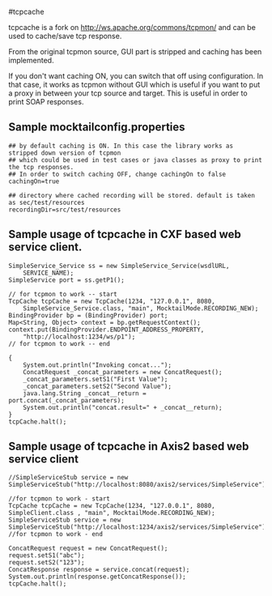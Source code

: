 #tcpcache

tcpcache is a fork on http://ws.apache.org/commons/tcpmon/ and can be used to cache/save tcp response.

From the original tcpmon source, GUI part is stripped and caching has been implemented. 

If you don't want caching ON, you can switch that off using configuration. In that case, 
it works as tcpmon without GUI which is useful if you want to put a proxy in between 
your tcp source and target. This is useful in order to print SOAP responses.

## Sample mocktailconfig.properties

	## by default caching is ON. In this case the library works as stripped down version of tcpmon
	## which could be used in test cases or java classes as proxy to print the tcp responses.
	## In order to switch caching OFF, change cachingOn to false
	cachingOn=true

	## directory where cached recording will be stored. default is taken as sec/test/resources
	recordingDir=src/test/resources
	
## Sample usage of tcpcache in CXF based web service client.

	SimpleService_Service ss = new SimpleService_Service(wsdlURL,
		SERVICE_NAME);
	SimpleService port = ss.getP1();

	// for tcpmon to work -- start
	TcpCache tcpCache = new TcpCache(1234, "127.0.0.1", 8080,
		SimpleService_Service.class, "main", MocktailMode.RECORDING_NEW);
	BindingProvider bp = (BindingProvider) port;
	Map<String, Object> context = bp.getRequestContext();
	context.put(BindingProvider.ENDPOINT_ADDRESS_PROPERTY,
		"http://localhost:1234/ws/p1");
	// for tcpmon to work -- end

	{
	    System.out.println("Invoking concat...");
	    ConcatRequest _concat_parameters = new ConcatRequest();
	    _concat_parameters.setS1("First Value");
	    _concat_parameters.setS2("Second Value");
	    java.lang.String _concat__return = port.concat(_concat_parameters);
	    System.out.println("concat.result=" + _concat__return);
	}
	tcpCache.halt();
	
## Sample usage of tcpcache in Axis2 based web service client
	
	//SimpleServiceStub service = new SimpleServiceStub("http://localhost:8080/axis2/services/SimpleService");
		
	//for tcpmon to work - start
	TcpCache tcpCache = new TcpCache(1234, "127.0.0.1", 8080, SimpleClient.class , "main", MocktailMode.RECORDING_NEW);
	SimpleServiceStub service = new SimpleServiceStub("http://localhost:1234/axis2/services/SimpleService");
	//for tcpmon to work - end
		
	ConcatRequest request = new ConcatRequest();
	request.setS1("abc");
	request.setS2("123");
	ConcatResponse response = service.concat(request);
	System.out.println(response.getConcatResponse());
	tcpCache.halt();
	
